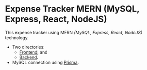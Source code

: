 # Expense Tracker MERN (MySQL, Express, React, NodeJS)

This expense tracker using MERN *(MySQL, Express, React, NodeJS)* technology.

- Two directories:
  - [Frontend](frontend), and
  - [Backend](backend).
- MySQL connection using [Prisma](https://prisma.io/).